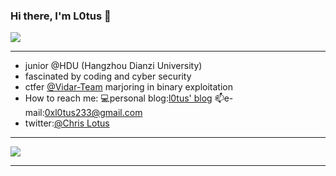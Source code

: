 ### Hi there, I'm L0tus 👋
<img src="https://readme-typing-svg.herokuapp.com/?lines=Hola!;Welcome%20to%20my%20Github!&font=Roboto" />  
 

---
*    junior @HDU (Hangzhou Dianzi University)  
*    fascinated  by coding and cyber security
*    ctfer [@Vidar-Team](https://vidar.club/) marjoring in binary exploitation
*    How to reach me: 💻personal blog:[l0tus' blog](https://l0tus.vip)   📫e-mail:0xl0tus233@gmail.com  
*    twitter:[@Chris Lotus](https://twitter.com/L0tusHe)
 
---
![](https://github-readme-stats.vercel.app/api?username=ChrisL0tus&show_icons=true&theme=dark&count_private=true)  


---
<!--
**ChrisL0tus/ChrisL0tus** is a ✨ _special_ ✨ repository because its `README.md` (this file) appears on your GitHub profile.

Here are some ideas to get you started:

- 🔭 I’m currently working on ...
- 🌱 I’m currently learning ...
- 👯 I’m looking to collaborate on ...
- 🤔 I’m looking for help with ...
- 💬 Ask me about ...
- 📫 How to reach me: ...
- 😄 Pronouns: ...
- ⚡ Fun fact: ...
-->
